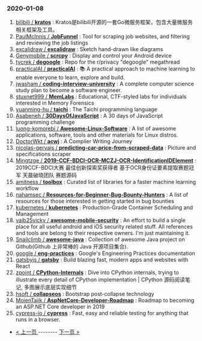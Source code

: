 ### 2020-01-08 
1. [
        bilibili /
**kratos**](https://github.com/bilibili/kratos) : Kratos是bilibili开源的一套Go微服务框架，包含大量微服务相关框架及工具。
1. [
        PaulMcInnis /
**JobFunnel**](https://github.com/PaulMcInnis/JobFunnel) : Tool for scraping job websites, and filtering and reviewing the job listings
1. [
        excalidraw /
**excalidraw**](https://github.com/excalidraw/excalidraw) : Sketch hand-drawn like diagrams
1. [
        Genymobile /
**scrcpy**](https://github.com/Genymobile/scrcpy) : Display and control your Android device
1. [
        tycrek /
**degoogle**](https://github.com/tycrek/degoogle) : Repo for the r/privacy "degoogle" megathread
1. [
        practicalAI /
**practicalAI**](https://github.com/practicalAI/practicalAI) : 📚 A practical approach to machine learning to enable everyone to learn, explore and build.
1. [
        jwasham /
**coding-interview-university**](https://github.com/jwasham/coding-interview-university) : A complete computer science study plan to become a software engineer.
1. [
        stuxnet999 /
**MemLabs**](https://github.com/stuxnet999/MemLabs) : Educational, CTF-styled labs for individuals interested in Memory Forensics
1. [
        yuanming-hu /
**taichi**](https://github.com/yuanming-hu/taichi) : The Taichi programming language
1. [
        Asabeneh /
**30DaysOfJavaScript**](https://github.com/Asabeneh/30DaysOfJavaScript) : A 30 days of JavaScript programming challenge
1. [
        luong-komorebi /
**Awesome-Linux-Software**](https://github.com/luong-komorebi/Awesome-Linux-Software) : A list of awesome applications, software, tools and other materials for Linux distros.
1. [
        DoctorWkt /
**acwj**](https://github.com/DoctorWkt/acwj) : A Compiler Writing Journey
1. [
        nicolas-gervais /
**predicting-car-price-from-scraped-data**](https://github.com/nicolas-gervais/predicting-car-price-from-scraped-data) : Picture and specifications scraper
1. [
        Mingtzge /
**2019-CCF-BDCI-OCR-MCZJ-OCR-IdentificationIDElement**](https://github.com/Mingtzge/2019-CCF-BDCI-OCR-MCZJ-OCR-IdentificationIDElement) : 2019CCF-BDCI大赛 最佳创新探索奖获得者 基于OCR身份证要素提取赛题冠军 天晨破晓团队 赛题源码
1. [
        amitness /
**toolbox**](https://github.com/amitness/toolbox) : Curated list of libraries for a faster machine learning workflow
1. [
        nahamsec /
**Resources-for-Beginner-Bug-Bounty-Hunters**](https://github.com/nahamsec/Resources-for-Beginner-Bug-Bounty-Hunters) : A list of resources for those interested in getting started in bug bounties
1. [
        kubernetes /
**kubernetes**](https://github.com/kubernetes/kubernetes) : Production-Grade Container Scheduling and Management
1. [
        vaib25vicky /
**awesome-mobile-security**](https://github.com/vaib25vicky/awesome-mobile-security) : An effort to build a single place for all useful android and iOS security related stuff. All references and tools are belong to their respective owners. I'm just maintaining it.
1. [
        Snailclimb /
**awesome-java**](https://github.com/Snailclimb/awesome-java) : Collection of awesome Java project on Github(Github 上非常棒的 Java 开源项目集合).
1. [
        google /
**eng-practices**](https://github.com/google/eng-practices) : Google's Engineering Practices documentation
1. [
        gatsbyjs /
**gatsby**](https://github.com/gatsbyjs/gatsby) : Build blazing fast, modern apps and websites with React
1. [
        zpoint /
**CPython-Internals**](https://github.com/zpoint/CPython-Internals) : Dive into CPython internals, trying to illustrate every detail of CPython implementation | CPython 源码阅读笔记, 多图展示底层实现细节
1. [
        hsoft /
**collapseos**](https://github.com/hsoft/collapseos) : Bootstrap post-collapse technology
1. [
        MoienTajik /
**AspNetCore-Developer-Roadmap**](https://github.com/MoienTajik/AspNetCore-Developer-Roadmap) : Roadmap to becoming an ASP.NET Core developer in 2019
1. [
        cypress-io /
**cypress**](https://github.com/cypress-io/cypress) : Fast, easy and reliable testing for anything that runs in a browser. 

- [ < 上一页 ](https://github.com/able8/github-trending-daily-record/blob/master/2020-01-07.md) -------- [ 下一页 > ](https://github.com/able8/github-trending-daily-record/blob/master/2020-01-09.md)